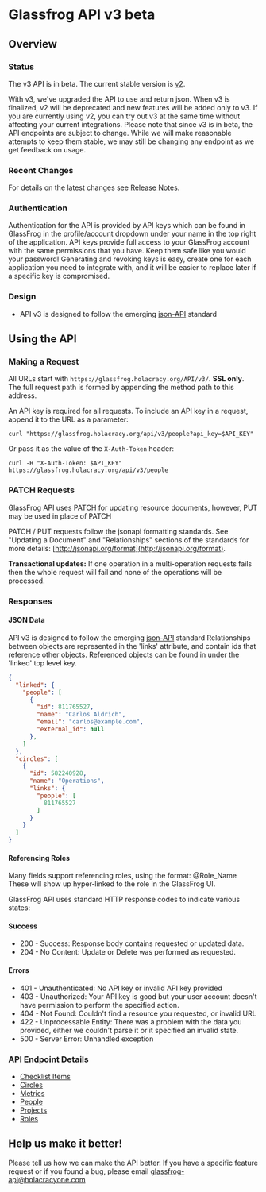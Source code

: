 Glassfrog API v3 beta
=====================

Overview
--------

### Status

The v3 API is in beta.  The current stable version is [v2](../../tree/API_v2).

With v3, we've upgraded the API to use and return json.  When v3 is finalized, v2 will be deprecated and new features will be added only to v3.
If you are currently using v2, you can try out v3 at the same time without affecting your current integrations.
Please note that since v3 is in beta, the API endpoints are subject to change.
While we will make reasonable attempts to keep them stable, we may still be changing any endpoint as we get feedback on usage.

### Recent Changes

For details on the latest changes see [Release Notes](sections/changes.md).

### Authentication

Authentication for the API is provided by API keys which can be found in GlassFrog in the profile/account dropdown under your name in the top right of the application.
API keys provide full access to your GlassFrog account with the same permissions that you have.
Keep them safe like you would your password! Generating and revoking keys is easy, create one for each application you need to integrate with, and it will be easier to replace later if a specific key is compromised.


### Design

* API v3 is designed to follow the emerging [json-API](http://jsonAPI.org/format/) standard

Using the API
----------------

### Making a Request

All URLs start with `https://glassfrog.holacracy.org/API/v3/`. **SSL only**.
The full request path is formed by appending the method path to this address.

An API key is required for all requests.  To include an API key in a request, append it to the URL as a parameter:

```
curl "https://glassfrog.holacracy.org/api/v3/people?api_key=$API_KEY"
```

Or pass it as the value of the `X-Auth-Token` header:

```
curl -H "X-Auth-Token: $API_KEY" https://glassfrog.holacracy.org/api/v3/people
```

### PATCH Requests

GlassFrog API uses PATCH for updating resource documents, however, PUT may be used in place of PATCH

PATCH / PUT requests follow the jsonapi formatting standards. See "Updating a Document" and "Relationships" sections of the standards
for more details: [http://jsonapi.org/format](http://jsonapi.org/format).

**Transactional updates:** If one operation in a multi-operation requests fails then the whole request will fail and none of the operations will be processed.


### Responses

#### JSON Data
API v3 is designed to follow the emerging [json-API](http://jsonAPI.org/format/) standard
Relationships between objects are represented in the 'links' attribute, and contain ids that reference other objects.
Referenced objects can be found in under the 'linked' top level key.

```json
{
  "linked": {
    "people": [
      {
        "id": 811765527,
        "name": "Carlos Aldrich",
        "email": "carlos@example.com",
        "external_id": null
      },
    ]
  },
  "circles": [
    {
      "id": 582240928,
      "name": "Operations",
      "links": {
        "people": [
          811765527
        ]
      }
    }
  ]
}
```

#### Referencing Roles

Many fields support referencing roles, using the format: @Role_Name
These will show up hyper-linked to the role in the GlassFrog UI.

GlassFrog API uses standard HTTP response codes to indicate various states:

#### Success
* 200 - Success:  Response body contains requested or updated data.
* 204 - No Content: Update or Delete was performed as requested.

#### Errors
* 401 - Unauthenticated: No API key or invalid API key provided
* 403 - Unauthorized:  Your API key is good but your user account doesn't have permission to perform the specified action.
* 404 - Not Found: Couldn't find a resource you requested, or invalid URL
* 422 - Unprocessable Entity: There was a problem with the data you provided, either we couldn't parse it or it specified an invalid state.
* 500 - Server Error: Unhandled exception


### API Endpoint Details

* [Checklist Items](sections/checklist_items.md)
* [Circles](sections/circles.md)
* [Metrics](sections/metrics.md)
* [People](sections/people.md)
* [Projects](sections/projects.md)
* [Roles](sections/roles.md)


Help us make it better!
-----------------------

Please tell us how we can make the API better.  If you have a specific feature request or if you found a bug, please email glassfrog-api@holacracyone.com
